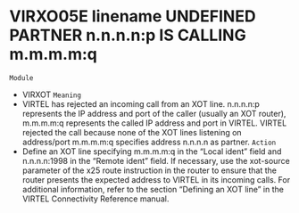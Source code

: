 # VIRXO05E linename UNDEFINED PARTNER n.n.n.n:p IS CALLING m.m.m.m:q
`Module`
- VIRXOT
`Meaning`
- VIRTEL has rejected an incoming call from an XOT line. n.n.n.n:p represents the IP address and port of the caller (usually an XOT router), m.m.m.m:q represents the called IP address and port in VIRTEL. VIRTEL rejected the call because none of the XOT lines listening on address/port m.m.m.m:q specifies address n.n.n.n as partner.
`Action`
- Define an XOT line specifying m.m.m.m:q in the “Local ident” field and n.n.n.n:1998 in the “Remote ident” field. If necessary, use the xot-source parameter of the x25 route instruction in the router to ensure that the router presents the expected address to VIRTEL in its incoming calls. For additional information, refer to the section “Defining an XOT line” in the VIRTEL Connectivity Reference manual.
